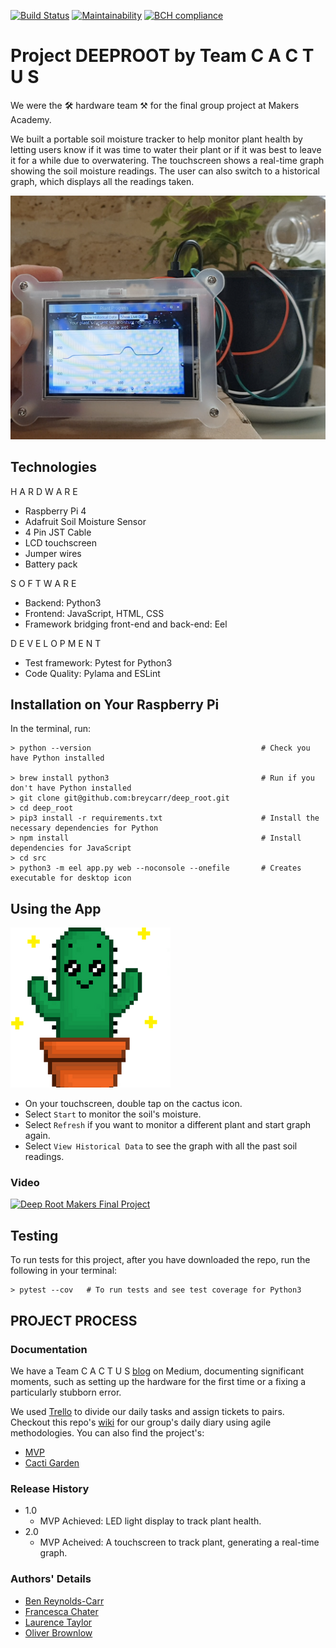 [![Build Status](https://travis-ci.com/breycarr/deep_root.svg?branch=master)](https://travis-ci.com/breycarr/deep_root) [![Maintainability](https://api.codeclimate.com/v1/badges/3dc1d964235155d65b53/maintainability)](https://codeclimate.com/github/breycarr/deep_root/maintainability) [![BCH compliance](https://bettercodehub.com/edge/badge/breycarr/deep_root?branch=master)](https://bettercodehub.com/)

# Project DEEPROOT by Team C A C T U S
We were the 🛠  hardware team ⚒ for the final group project at Makers Academy.  

We built a portable soil moisture tracker to help monitor plant health by letting users know if it was time to water their plant or if it was best to leave it for a while due to overwatering. The touchscreen shows a real-time graph showing the soil moisture readings. The user can also switch to a historical graph, which displays all the readings taken.

![final](public/images/final.png)

## Technologies

H A R D W A R E

* Raspberry Pi 4
* Adafruit Soil Moisture Sensor
* 4 Pin JST Cable
* LCD touchscreen
* Jumper wires
* Battery pack

S O F T W A R E
* Backend: Python3
* Frontend: JavaScript, HTML, CSS
* Framework bridging front-end and back-end: Eel

D E V E L O P M E N T
* Test framework: Pytest for Python3
* Code Quality: Pylama and ESLint

## Installation on Your Raspberry Pi

In the terminal, run:

```
> python --version                                      # Check you have Python installed

> brew install python3                                  # Run if you don't have Python installed
> git clone git@github.com:breycarr/deep_root.git
> cd deep_root
> pip3 install -r requirements.txt                      # Install the necessary dependencies for Python
> npm install                                           # Install dependencies for JavaScript
> cd src
> python3 -m eel app.py web --noconsole --onefile       # Creates executable for desktop icon
```

## Using the App


![Cacti](public/images/app_icon.png_256x256.png)
- On your touchscreen, double tap on the cactus icon.
- Select `Start` to monitor the soil's moisture.
- Select `Refresh` if you want to monitor a different plant and start graph again.
- Select `View Historical Data` to see the graph with all the past soil readings.

### Video

[![Deep Root Makers Final Project](http://img.youtube.com/vi/JEetrixBYKU/0.jpg)](http://www.youtube.com/watch?v=JEetrixBYKU "Project Deep Root")

## Testing

To run tests for this project, after you have downloaded the repo, run the following in your terminal:

```
> pytest --cov   # To run tests and see test coverage for Python3     
```

## PROJECT PROCESS


### Documentation

We have a Team C A C T U S [blog](https://medium.com/@makers_c_a_c_t_u_s) on Medium, documenting significant moments, such as setting up the hardware for the first time or a fixing a particularly stubborn error.

We used [Trello](https://trello.com/b/DZAhiebz/c-a-c-t-u-s) to divide our daily tasks and assign tickets to pairs. Checkout this repo's [wiki](https://github.com/breycarr/deep_root/wiki) for our group's daily diary using agile methodologies. You can also find the project's:
- [MVP](https://github.com/breycarr/deep_root/wiki/MVP)
- [Cacti Garden](https://github.com/breycarr/deep_root/wiki/Cacti-Garden)


### Release History

* 1.0
    * MVP Achieved: LED light display to track plant health.
* 2.0
    * MVP Acheived: A touchscreen to track plant, generating a real-time graph.


### Authors' Details

* [Ben Reynolds-Carr](https://github.com/breycarr)
* [Francesca Chater](https://github.com/fetc90)
* [Laurence Taylor](https://github.com/LaurenceTaylor)
* [Oliver Brownlow](https://github.com/olliebrownlow)
